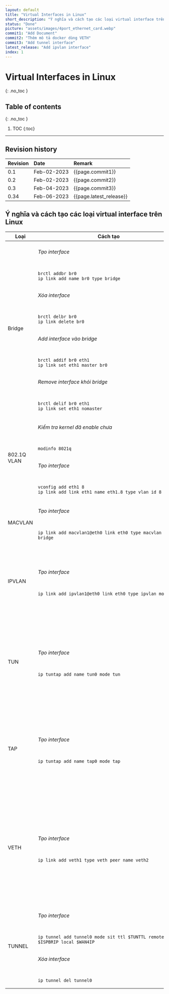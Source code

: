 ```yaml
---
layout: default
title: "Virtual Interfaces in Linux"
short_description: "Ý nghĩa và cách tạo các loại virtual interface trên Linux"
status: "Done"
picture: "assets/images/4port_ethernet_card.webp"
commit1: "Add Document"
commit2: "Thêm mô tả docker dùng VETH"
commit3: "Add tunnel interface"
latest_release: "Add ipvlan interface"
index: 1
---
```


# Virtual Interfaces in Linux
{: .no_toc }

## Table of contents
{: .no_toc }

1. TOC
{:toc}

-----------------------------------

## Revision history

| Revision | Date          | Remark      |
|:---------|:------------- |:------------|
| 0.1      | Feb-02-2023   | {{page.commit1}} |
| 0.2      | Feb-02-2023   | {{page.commit2}} |
| 0.3      | Feb-04-2023   | {{page.commit3}} |
| 0.34      | Feb-06-2023   | {{page.latest_release}} |

## Ý nghĩa và cách tạo các loại virtual interface trên Linux

<table>
  <thead>
    <tr>
      <th>Loại</th>
      <th>Cách tạo </th>
      <th>Ý nghĩa</th>
    </tr>
  </thead>

  <tbody>
    <tr>
        <td >Bridge</td>
        <td>
          <h6>Tạo interface</h6>
            <div style="width:450px;overflow:auto">
<pre><code>brctl addbr br0
ip link add name br0 type bridge</code></pre>
            </div>
          <h6>Xóa interface</h6>
            <div style="width:450px;overflow:auto">
<pre><code>brctl delbr br0
ip link delete br0</code></pre>
            </div>
          <h6>Add interface vào bridge</h6>
            <div style="width:450px;overflow:auto">
<pre><code>brctl addif br0 eth1
ip link set eth1 master br0</code></pre>
            </div>
          <h6>Remove interface khỏi bridge</h6>
            <div style="width:450px;overflow:auto">
<pre><code>brctl delif br0 eth1
ip link set eth1 nomaster</code></pre>
            </div>
        </td>
        <td>Software bridge , L2 interface</td>
    </tr>
    <tr>
        <td>802.1Q VLAN</td>
        <td>
          <h6>Kiểm tra kernel đã enable chưa</h6>
            <div style="width:450px;overflow:auto">
<pre><code>modinfo 8021q</code></pre>
            </div>
          <h6>Tạo interface</h6>
            <div style="width:450px;overflow:auto">
<pre><code>vconfig add eth1 8
ip link add link eth1 name eth1.8 type vlan id 8</code></pre>
            </div>
        </td>
        <td>802.1Q VLAN interface, L2 interface</td>
    </tr>
    <tr>
        <td>MACVLAN</td>
        <td>
          <h6>Tạo interface</h6>
            <div style="width:450px;overflow:auto">
<pre><code>ip link add macvlan1@eth0 link eth0 type macvlan mode bridge</code></pre>
            </div>
        </td>
        <td>MACVLAN interface, Interface cần hỗ trợ mode: promiscuity, L2 interface</td>
    </tr>
    <tr>
        <td>IPVLAN</td>
        <td>
          <h6>Tạo interface</h6>
            <div style="width:450px;overflow:auto">
<pre><code>ip link add ipvlan1@eth0 link eth0 type ipvlan mode l2</code></pre>
            </div>
        </td>
        <td>Tương tự như macvlan, ipvlan hỗ trợ L2 và L3. Ở mode L2, các interface có cùng MAC nhưng khác nhau IP</td>
    </tr>
    <tr>
        <td>TUN</td>
        <td>
          <h6>Tạo interface</h6>
            <div style="width:450px;overflow:auto">
<pre><code>ip tuntap add name tun0 mode tun</code></pre>
            </div>
        </td>
        <td>- Chỉ chấp nhận các gói tin ở L3<br>- Không thể thêm vào bridge<br>- Không thể phát các gói tin broadcast<br>- Thường dùng cho các VPN connection</td>
    </tr>
    <tr>
        <td>TAP</td>
        <td>
          <h6>Tạo interface</h6>
            <div style="width:450px;overflow:auto">
<pre><code>ip tuntap add name tap0 mode tap</code></pre>
            </div>
        </td>
        <td>- Hoạt động ở L2<br>- Có thể thêm vào bridge<br>- Có thể phát các gói tin broadcast<br>- Thường dùng trong hệ thống máy ảo</td>
    </tr>
    <tr>
        <td>VETH</td>
        <td>
          <h6>Tạo interface</h6>
            <div style="width:450px;overflow:auto">
<pre><code>ip link add veth1 type veth peer name veth2</code></pre>
            </div>
        </td>
        <td>- Tạo ra 1 cặp interface ảo có link connection với nhau<br>
        - Docker bridge mode dùng config này, veth0 được bind vào container,<br>
        veth1 được add vào member của bridge <code>docker0</code><br>
        </td>
    </tr>
    <tr>
        <td>TUNNEL</td>
        <td>
          <h6>Tạo interface</h6>
            <div style="width:450px;overflow:auto">
<pre><code>ip tunnel add tunnel0 mode sit ttl $TUNTTL remote $ISPBRIP local $WAN4IP</code></pre>
            </div>
          <h6>Xóa interface</h6>
            <div style="width:450px;overflow:auto">
<pre><code>ip tunnel del tunnel0</code></pre>
            </div>
        </td>
        <td>- Tạo tunnel interface, các mode: ipip | gre | sit | isatap | vti | ip6ip6 | ipip6 |
               ip6gre | vti6 | any<br>
        </td>
    </tr>
  </tbody>
</table>

